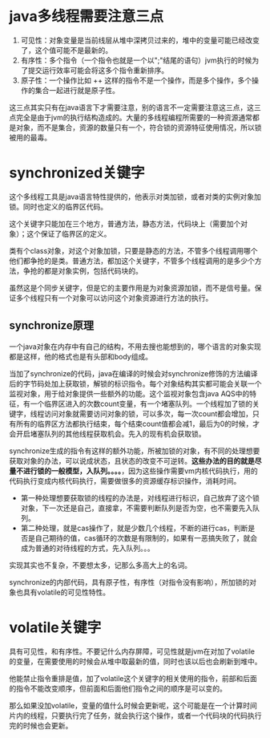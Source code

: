 # java多线程需要注意三点

1. 可见性：对象变量是当前线层从堆中深拷贝过来的，堆中的变量可能已经改变了，这个值可能不是最新的。
2. 有序性：多个指令（一个指令也就是一个以";"结尾的语句）jvm执行的时候为了提交运行效率可能会将这多个指令重新排序。
3. 原子性：一个操作比如 ++ 这样的指令不是一个操作，而是多个操作，多个操作的集合一起进行就是原子性。

这三点其实只有在java语言下才需要注意，别的语言不一定需要注意这三点，这三点完全是由于jvm的执行结构造成的。大量的多线程编程所需要的一种资源通常都是对象，而不是集合，资源的数量只有一个，符合锁的资源特征使用情况，所以锁被用的最毒。

# synchronized关键字

这个多线程工具是java语言特性提供的，他表示对类加锁，或者对类的实例对象加锁。同时也定义的临界区代码。

这个关键字只能加在三个地方，普通方法，静态方法，代码块上（需要加个对象）；这个保证了临界区的定义。

类有个class对象，对这个对象加锁，只要是静态的方法，不管多个线程调用哪个他们都争抢的是类。普通方法，都加这个关键字，不管多个线程调用的是多少个方法，争抢的都是对象实例，包括代码块的。



虽然这是个同步关键字，但是它的主要作用是为对象资源加锁，而不是信号量。保证多个线程只有一个对象可以访问这个对象资源进行方法的执行。

## synchronize原理

一个java对象在内存中有自己的结构，不用去搜也能想到的，哪个语言的对象实现都是这样，他的格式也是有头部和body组成。

当加了synchronize的代码，java在编译的时候会对synchronize修饰的方法编译后的字节码处加上获取锁，解锁的标识指令。每个对象结构其实都可能会关联一个监视对象，用于给对象提供一些额外的功能。这个监视对象包含java AQS中的特征，有一个临界区进入的次数count变量，有一个堵塞队列。一个线程加了锁的关键字，线程访问对象就需要访问对象的锁，可以多次，每一次count都会增加，只有所有的临界区方法都执行结束，每个结束count值都会减1，最后为0的时候，才会开启堵塞队列的其他线程获取机会。先入的现有机会获取锁。



synchronize生成的指令有这样的额外功能，所被加锁的对象，有不同的处理想要获取对象的办法，可以说成状态，且状态的改变不可逆转。**这些办法的目的就是尽量不进行锁的一般模型，入队列。。。。**，因为这些操作需要vm内核代码执行，用的代码执行变成内核代码执行，需要做很多的资源缓存标识操作，消耗时间。

- 第一种处理想要获取锁的线程的办法是，对线程进行标识，自己放弃了这个锁对象，下一次还是自己，直接拿，不需要判断队列是否为空，也不需要先入队列。
- 第二种处理，就是cas操作了，就是少数几个线程，不断的进行cas，判断是否是自己期待的值，cas循环的次数是有限制的，如果有一恶搞失败了，就会成为普通的对待线程的方式，先入队列。。。



实现其实也不复杂，不要想太多，记那么多高大上的名词。

synchronize的内部代码，具有原子性，有序性（对指令没有影响），所加锁的对象也具有volatile的可见性特性。

# volatile关键字

具有可见性，和有序性。不要记什么内存屏障，可见性就是jvm在对加了volatile的变量，在需要使用的时候会从堆中取最新的值，同时也该以后也会刷新到堆中。

他能禁止指令重排是值，加了volatile这个关键字的相关使用的指令，前部和后面的指令不能改变顺序，但前面和后面他们指令之间的顺序是可以变的。

那么如果没加volatile，变量的值什么时候会更新呢，这个可能是在一个计算时间片内的线程，只要执行完了任务，就会执行这个操作，或者一个代码块的代码执行完的时候也会更新。







